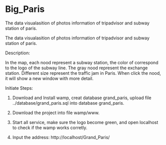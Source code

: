 # Big_Paris
The data visualasition of photos information of tripadvisor and subway station of paris.

The data visualasition of photos information of tripadvisor and subway station of paris.

Description:

In the map, each nood represent a subway station, the color of correspond to the logo of the subway line. The gray nood represent the exchange station. Different size represent the traffic jam in Paris. When click the nood, it will show a new window with more detail.

Initiate Steps:

1. Download and Install wamp, creat database grand_paris, upload file ../database/grand_paris.sql into database grand_paris.

2. Download the project into file wamp/www.

3. Start all service, make sure the logo become green, and open localhost to check if the wamp works corretly.

4. Input the address: http://localhost/Grand_Paris/
